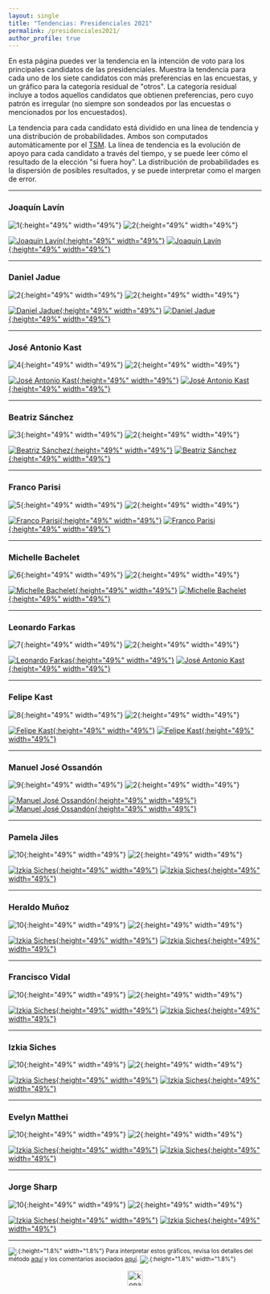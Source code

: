 ```yaml
---
layout: single
title: "Tendencias: Presidenciales 2021"
permalink: /presidenciales2021/
author_profile: true
---
```


En esta página puedes ver la tendencia en la intención de voto para los principales candidatos de las presidenciales. Muestra la tendencia para cada uno de los siete candidatos con más preferencias en las encuestas, y un gráfico para la categoría residual de "otros". La categoría residual incluye a todos aquellos candidatos que obtienen preferencias, pero cuyo patrón es irregular (no siempre son sondeados por las encuestas o mencionados por los encuestados).

La tendencia para cada candidato está dividido en una línea de tendencia y una distribución de probabilidades. Ambos son computados automáticamente por el [TSM](https://tresquintos.cl/tsm/). La línea de tendencia es la evolución de apoyo para cada candidato a través del tiempo, y se puede leer cómo el resultado de la elección "si fuera hoy". La distribución de probabilidades es la dispersión de posibles resultados, y se puede interpretar como el margen de error.

---

### Joaquín Lavín

![1](/images/tsm/card_2021_Joaquín%20Lavín.png){:height="49%" width="49%"} ![2](/images/tsm/comparison_2021_Joaquín%20Lavín.png){:height="49%" width="49%"}

[![Joaquín Lavín](/images/tsm/ts_2021_Joaquín%20Lavín.png){:height="49%" width="49%"}](https://tresquintos.cl/images/tsm/ts_2021_Joaquín%20Lavín.png) [![Joaquín Lavín](/images/tsm/kd_2021_Joaquín%20Lavín.png){:height="49%" width="49%"}](https://tresquintos.cl/images/tsm/kd_2021_Joaquín%20Lavín.png)

---
### Daniel Jadue

![2](/images/tsm/card_2021_Daniel%20Jadue.png){:height="49%" width="49%"} ![2](/images/tsm/comparison_2021_Daniel%20Jadue.png){:height="49%" width="49%"}

[![Daniel Jadue](/images/tsm/ts_2021_Daniel%20Jadue.png){:height="49%" width="49%"}](https://tresquintos.cl/images/tsm/ts_2021_Daniel%20Jadue.png) [![Daniel Jadue](/images/tsm/kd_2021_Daniel%20Jadue.png){:height="49%" width="49%"}](https://tresquintos.cl/images/tsm/kd_2021_Daniel%20Jadue.png)


---
### José Antonio Kast

![4](/images/tsm/card_2021_José%20Antonio%20Kast.png){:height="49%" width="49%"} ![2](/images/tsm/comparison_2021_José%20Antonio%20Kast.png){:height="49%" width="49%"}

[![José Antonio Kast](/images/tsm/ts_2021_José%20Antonio%20Kast.png){:height="49%" width="49%"}](https://tresquintos.cl/images/tsm/ts_2021_José%20Antonio%20Kast.png) [![José Antonio Kast](/images/tsm/kd_2021_José%20Antonio%20Kast.png){:height="49%" width="49%"}](https://tresquintos.cl/tsm/images/kd_2021_José%20Antonio%20Kast.png)

---
### Beatriz Sánchez

![3](/images/tsm/card_2021_Beatriz%20Sánchez.png){:height="49%" width="49%"} ![2](/images/tsm/comparison_2021_Beatriz%20Sánchez.png){:height="49%" width="49%"}

[![Beatriz Sánchez](/images/tsm/ts_2021_Beatriz%20Sánchez.png){:height="49%" width="49%"}](https://tresquintos.cl/images/tsm/ts_2021_Beatriz%20Sánchez.png) [![Beatriz Sánchez](/images/tsm/kd_2021_Beatriz%20Sánchez.png){:height="49%" width="49%"}](https://tresquintos.cl/images/tsm/kd_2021_Beatriz%20Sánchez.png)

---
### Franco Parisi

![5](/images/tsm/card_2021_Franco%20Parisi.png){:height="49%" width="49%"} ![2](/images/tsm/comparison_2021_Franco%20Parisi.png){:height="49%" width="49%"}


[![Franco Parisi](/images/tsm/ts_2021_Franco%20Parisi.png){:height="49%" width="49%"}](https://tresquintos.cl/images/tsm/ts_2021_Franco%20Parisi.png) [![Franco Parisi](/images/tsm/kd_2021_Franco%20Parisi.png){:height="49%" width="49%"}](https://tresquintos.cl/tsm/images/kd_2021_Franco%20Parisi.png)

---
### Michelle Bachelet

![6](/images/tsm/card_2021_Michelle%20Bachelet.png){:height="49%" width="49%"} ![2](/images/tsm/comparison_2021_Michelle%20Bachelet.png){:height="49%" width="49%"}

[![Michelle Bachelet](/images/tsm/ts_2021_Michelle%20Bachelet.png){:height="49%" width="49%"}](https://tresquintos.cl/images/tsm/ts_2021_Michelle%20Bachelet.png) [![Michelle Bachelet](/images/tsm/kd_2021_Michelle%20Bachelet.png){:height="49%" width="49%"}](https://tresquintos.cl/images/tsm/kd_2021_Michelle%20Bachelet.png)

---
### Leonardo Farkas

![7](/images/tsm/card_2021_Leonardo%20Farkas.png){:height="49%" width="49%"} ![2](/images/tsm/comparison_2021_Leonardo%20Farkas.png){:height="49%" width="49%"}

[![Leonardo Farkas](/images/tsm/ts_2021_Leonardo%20Farkas.png){:height="49%" width="49%"}](https://tresquintos.cl/images/tsm/ts_2021_Leonardo%20Farkas.png) [![José Antonio Kast](/images/tsm/kd_2021_Leonardo%20Farkas.png){:height="49%" width="49%"}](https://tresquintos.cl/tsm/images/kd_2021_Leonardo%20Farkas.png)

---
### Felipe Kast

![8](/images/tsm/card_2021_Felipe%20Kast.png){:height="49%" width="49%"} ![2](/images/tsm/comparison_2021_Felipe%20Kast.png){:height="49%" width="49%"}

[![Felipe Kast](/images/tsm/ts_2021_Felipe%20Kast.png){:height="49%" width="49%"}](https://tresquintos.cl/images/tsm/ts_2021_Felipe%20Kast.png) [![Felipe Kast](/images/tsm/kd_2021_Felipe%20Kast.png){:height="49%" width="49%"}](https://tresquintos.cl/images/tsm/kd_2021_Felipe%20Kast.png)

---
### Manuel José Ossandón

![9](/images/tsm/card_2021_Manuel%20José%20Ossandón.png){:height="49%" width="49%"} ![2](/images/tsm/comparison_2021_Manuel%20José%20Ossandón.png){:height="49%" width="49%"}

[![Manuel José Ossandón](/images/tsm/ts_2021_Manuel%20José%20Ossandón.png){:height="49%" width="49%"}](https://tresquintos.cl/images/tsm/ts_2021_Manuel%20José%20Ossandón.png) [![Manuel José Ossandón](/images/tsm/kd_2021_Manuel%20José%20Ossandón.png){:height="49%" width="49%"}](https://tresquintos.cl/images/tsm/kd_2021_Manuel%20José%20Ossandón.png)

---

### Pamela Jiles

![10](/images/tsm/card_2021_Pamela%20Jiles.png){:height="49%" width="49%"} ![2](/images/tsm/comparison_2021_Pamela%20Jiles.png){:height="49%" width="49%"}

[![Izkia Siches](/images/tsm/ts_2021_Pamela%20Jiles.png){:height="49%" width="49%"}](https://tresquintos.cl/images/tsm/ts_2021_Pamela%20Jiles.png) [![Izkia Siches](/images/tsm/kd_2021_Pamela%20Jiles.png){:height="49%" width="49%"}](https://tresquintos.cl/images/tsm/kd_2021_Pamela%20Jiles.png)

---
### Heraldo Muñoz

![10](/images/tsm/card_2021_Heraldo%20Muñoz.png){:height="49%" width="49%"} ![2](/images/tsm/comparison_2021_Heraldo%20Muñoz.png){:height="49%" width="49%"}

[![Izkia Siches](/images/tsm/ts_2021_Heraldo%20Muñoz.png){:height="49%" width="49%"}](https://tresquintos.cl/images/tsm/ts_2021_Heraldo%20Muñoz.png) [![Izkia Siches](/images/tsm/kd_2021_Heraldo%20Muñoz.png){:height="49%" width="49%"}](https://tresquintos.cl/images/tsm/kd_2021_Heraldo%20Muñoz.png)

---
### Francisco Vidal

![10](/images/tsm/card_2021_Francisco%20Vidal.png){:height="49%" width="49%"} ![2](/images/tsm/comparison_2021_Francisco%20Vidal.png){:height="49%" width="49%"}

[![Izkia Siches](/images/tsm/ts_2021_Francisco%20Vidal.png){:height="49%" width="49%"}](https://tresquintos.cl/images/tsm/ts_2021_Francisco%20Vidal.png) [![Izkia Siches](/images/tsm/kd_2021_Francisco%20Vidal.png){:height="49%" width="49%"}](https://tresquintos.cl/images/tsm/kd_2021_Francisco%20Vidal.png)

---
### Izkia Siches

![10](/images/tsm/card_2021_Izkia%20Siches.png){:height="49%" width="49%"} ![2](/images/tsm/comparison_2021_Izkia%20Siches.png){:height="49%" width="49%"}

[![Izkia Siches](/images/tsm/ts_2021_Izkia%20Siches.png){:height="49%" width="49%"}](https://tresquintos.cl/images/tsm/ts_2021_Izkia%20Siches.png) [![Izkia Siches](/images/tsm/kd_2021_Izkia%20Siches.png){:height="49%" width="49%"}](https://tresquintos.cl/images/tsm/kd_2021_Izkia%20Siches.png)

---
### Evelyn Matthei

![10](/images/tsm/card_2021_Evelyn%20Matthei.png){:height="49%" width="49%"} ![2](/images/tsm/comparison_2021_Evelyn%20Matthei.png){:height="49%" width="49%"}

[![Izkia Siches](/images/tsm/ts_2021_Evelyn%20Matthei.png){:height="49%" width="49%"}](https://tresquintos.cl/images/tsm/ts_2021_Evelyn%20Matthei.png) [![Izkia Siches](/images/tsm/kd_2021_Evelyn%20Matthei.png){:height="49%" width="49%"}](https://tresquintos.cl/images/tsm/kd_2021_Evelyn%20Matthei.png)

---
### Jorge Sharp

![10](/images/tsm/card_2021_Jorge%20Sharp.png){:height="49%" width="49%"} ![2](/images/tsm/comparison_2021_Jorge%20Sharp.png){:height="49%" width="49%"}

[![Izkia Siches](/images/tsm/ts_2021_Jorge%20Sharp.png){:height="49%" width="49%"}](https://tresquintos.cl/images/tsm/ts_2021_Jorge%20Sharp.png) [![Izkia Siches](/images/tsm/kd_2021_Jorge%20Sharp.png){:height="49%" width="49%"}](https://tresquintos.cl/images/tsm/kd_2021_Jorge%20Sharp.png)


---


<sub>![.](/images/danger.png){:height="1.8%" width="1.8%"} Para interpretar estos gráficos, revisa los detalles del método [aquí](https://tresquintos.cl/tsm/) y los comentarios asociados [aquí](https://tresquintos.cl/posts/2020/03/caveat/). ![.](/images/danger.png){:height="1.8%" width="1.8%"} </sub>

<!-- NES -->
<style>
.aligncenter {
    text-align: center;
}
</style>
<p class="aligncenter">
    <img src="/images/nes.png" width="30" height="30" alt="konami" />
</p>
<script src="/js/topsecret.js"></script>


<!-- Favicon -->
<link rel="apple-touch-icon" sizes="180x180" href="/apple-touch-icon.png">
<link rel="icon" type="image/png" sizes="32x32" href="/favicon-32x32.png">
<link rel="icon" type="image/png" sizes="16x16" href="/favicon-16x16.png">
<link rel="manifest" href="/site.webmanifest">
<link rel="mask-icon" href="/safari-pinned-tab.svg" color="#5bbad5">
<meta name="msapplication-TileColor" content="#b91d47">
<meta name="theme-color" content="#ffffff">
